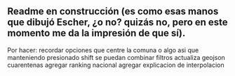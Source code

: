 ## Readme en construcción (es como esas manos que dibujó Escher, ¿o no? quizás no, pero en este momento me da la impresión de que sí).

Por hacer:
recordar opciones
que centre la comuna o algo asi
que manteniendo presionado shift se puedan combinar filtros
actualiza geojson cuarentenas
agregar ranking nacional
agregar explicacion de interpolacion
